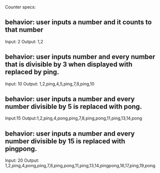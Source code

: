 Counter specs:
## behavior: user inputs a number and it counts to that number
Input: 2
Output: 1,2

## behavior: user inputs number and every number that is divisible by 3 when displayed with replaced by ping.
Input: 10
Output: 1,2,ping,4,5,ping,7,8,ping,10

## behavior: user inputs a number and every number divisible by 5 is replaced with pong.
Input:15
Output:1,2,ping,4,pong,ping,7,8,ping,pong,11,ping,13,14,pong

## behavior: user inputs a number and every number divisible by 15 is replaced with pingpong.
Input: 20
Output: 1,2,ping,4,pong,ping,7,8,ping,pong,11,ping,13,14,pingpong,16,17,ping,19,pong
